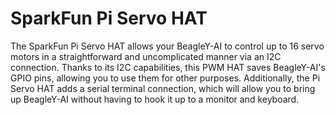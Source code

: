 <!--
---
name: Pi Servo HAT
class: board
type: io,motor
formfactor: pHAT
manufacturer: SparkFun
description: 16-channel, 12-bit PWM Controller
url: https://www.sparkfun.com/products/14328
github: https://github.com/sparkfun/Pi_Servo_Hat
schematic: https://cdn.sparkfun.com/assets/1/a/1/6/3/PI_Servo_Shield_v10.pdf
buy: https://www.sparkfun.com/products/14328
image: 'sparkfun-pi-servo-hat.png'
pincount: 40
eeprom: no
power:
  '1':
  '2':
  '4':
  '17':
ground:
  '6':
  '9':
  '14':
  '20':
  '30':
  '34':
  '39':
pin:
  '3':
    mode: i2c
  '5':
    mode: i2c
  '8':
    mode: uart
  '10':
    mode: uart
i2c:
  '0x40':
    name: PCA9685
    device: PCA9685
-->
# SparkFun Pi Servo HAT

The SparkFun Pi Servo HAT allows your BeagleY-AI to control up to 16 servo motors in a straightforward and uncomplicated manner via an I2C connection. Thanks to its I2C capabilities, this PWM HAT saves BeagleY-AI's GPIO pins, allowing you to use them for other purposes. Additionally, the Pi Servo HAT adds a serial terminal connection, which will allow you to bring up BeagleY-AI without having to hook it up to a monitor and keyboard.
